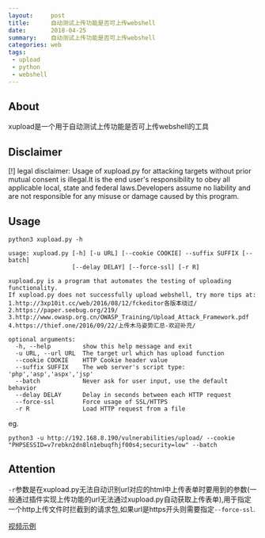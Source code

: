 ```yaml
---
layout:     post
title:      自动测试上传功能是否可上传webshell
date:       2018-04-25
summary:    自动测试上传功能是否可上传webshell
categories: web
tags:
 - upload
 - python
 - webshell
---
```



## About

xupload是一个用于自动测试上传功能是否可上传webshell的工具

## Disclaimer

[!] legal disclaimer: Usage of xupload.py for attacking targets without prior mutual consent is illegal.It is the end user's responsibility to obey all applicable local, state and federal laws.Developers assume no liability and are not responsible for any misuse or damage caused by this program.

## Usage

```
python3 xupload.py -h

usage: xupload.py [-h] [-u URL] [--cookie COOKIE] --suffix SUFFIX [--batch]
                  [--delay DELAY] [--force-ssl] [-r R]

xupload.py is a program that automates the testing of uploading functionality.
If xupload.py does not successfully upload webshell, try more tips at:
1.http://3xp10it.cc/web/2016/08/12/fckeditor各版本绕过/
2.https://paper.seebug.org/219/
3.http://www.owasp.org.cn/OWASP_Training/Upload_Attack_Framework.pdf
4.https://thief.one/2016/09/22/上传木马姿势汇总-欢迎补充/

optional arguments:
  -h, --help         show this help message and exit
  -u URL, --url URL  The target url which has upload function
  --cookie COOKIE    HTTP Cookie header value
  --suffix SUFFIX    The web server's script type: 'php','asp','aspx','jsp'
  --batch            Never ask for user input, use the default behavior
  --delay DELAY      Delay in seconds between each HTTP request
  --force-ssl        Force usage of SSL/HTTPS
  -r R               Load HTTP request from a file
```

eg.

`python3 -u http://192.168.8.190/vulnerabilities/upload/ --cookie "PHPSESSID=v7rebkn2dn8ln1ebuqfhjf00s4;security=low" --batch`


## Attention

`-r`参数是在xupload.py无法自动识别url对应的html中上传表单时要用到的参数(一般通过插件实现上传功能的url无法通过xupload.py自动获取上传表单),用于指定一个http上传文件时拦截到的请求包,如果url是https开头则需要指定`--force-ssl`.

<a target="_blank" href="http://oiqwnrsx4.bkt.clouddn.com/xupload.mov">视频示例</a>
